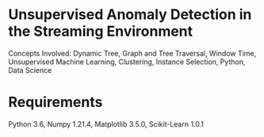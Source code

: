 # Unsupervised Anomaly Detection in the Streaming Environment
Concepts Involved: Dynamic Tree, Graph and Tree Traversal, Window Time, Unsupervised Machine Learning, Clustering, Instance Selection, Python, Data Science

# Requirements
Python 3.6, Numpy 1.21.4, Matplotlib 3.5.0, Scikit-Learn 1.0.1

